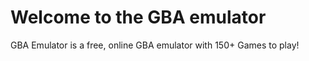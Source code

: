 # Welcome to the GBA emulator

GBA Emulator is a free, online GBA emulator with 150+ Games to play!
